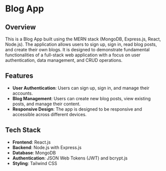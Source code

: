 # Blog App

## Overview

This is a Blog App built using the MERN stack (MongoDB, Express.js, React, Node.js). The application allows users to sign up, sign in, read blog posts, and create their own blogs. It is designed to demonstrate fundamental functionalities of a full-stack web application with a focus on user authentication, data management, and CRUD operations.

## Features

- **User Authentication**: Users can sign up, sign in, and manage their accounts.
- **Blog Management**: Users can create new blog posts, view existing posts, and manage their content.
- **Responsive Design**: The app is designed to be responsive and accessible across different devices.

## Tech Stack

- **Frontend**: React.js
- **Backend**: Node.js with Express.js
- **Database**: MongoDB
- **Authentication**: JSON Web Tokens (JWT) and bcrypt.js
- **Styling**: Tailwind CSS
